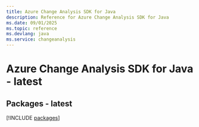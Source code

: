 ```yaml
---
title: Azure Change Analysis SDK for Java
description: Reference for Azure Change Analysis SDK for Java
ms.date: 09/01/2025
ms.topic: reference
ms.devlang: java
ms.service: changeanalysis
---
```

# Azure Change Analysis SDK for Java - latest
## Packages - latest
[!INCLUDE [packages](change-analysis-index.md)]